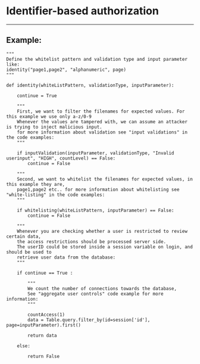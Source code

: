 # Identifier-based authorization
-------

## Example:


    """
    Define the whitelist pattern and validation type and input parameter like:
    identity("page1,page2", "alphanumeric", page)
    """

    def identity(whiteListPattern, validationType, inputParameter):

    	continue = True

    	"""
    	First, we want to filter the filenames for expected values. For this example we use only a-z/0-9
    	Whenever the values are tampered with, we can assume an attacker is trying to inject malicious input.
    	for more information about validation see "input validations" in the code examples:
    	"""

    	if inputValidation(inputParameter, validationType, "Invalid userinput", "HIGH", countLevel) == False:
            continue = False

    	"""
    	Second, we want to whitelist the filenames for expected values, in this example they are,
    	page1,page2 etc.. for more information about whitelisting see "white-listing" in the code examples:
    	"""

    	if whitelisting(whiteListPattern, inputParameter) == False:
            continue = False

    	"""
    	Whenever you are checking whether a user is restricted to review certain data,
    	the access restrictions should be processed server side.
    	The userID could be stored inside a session variable on login, and should be used to
    	retrieve user data from the database:
    	"""
    	
        if continue == True : 

    		"""
    		We count the number of connections towards the database,
    		See "aggregate user controls" code example for more information:
    		"""

            countAccess(1)
            data = Table.query.filter_by(id=session['id'], page=inputParameter).first()

            return data

        else:

            return False